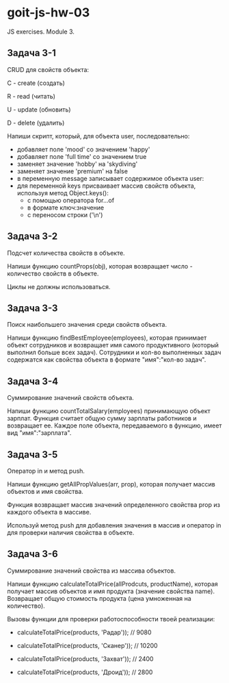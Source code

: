 # goit-js-hw-03
JS exercises. Module 3.

## Задача 3-1
CRUD для свойств объекта:

С - create (создать)

R - read (читать)

U - update (обновить)

D - delete (удалить)

Напиши скрипт, который, для объекта user, последовательно:

- добавляет поле 'mood' со значением 'happy'
- добавляет поле 'full time' со значением true
- заменяет значение 'hobby' на 'skydiving'
- заменяет значение 'premium' на false
- в переменную message записывает содержимое объекта user:
- для переменной keys присваивает массив свойств объекта, используя метод Object.keys():
    - с помощью оператора for...of
    - в формате ключ:значение
    - c переносом строки ('\n')
    
## Задача 3-2
Подсчет количества свойств в объекте.

Напиши функцию countProps(obj), которая возвращает число - количество свойств в объекте.

Циклы не должны использоваться.

## Задача 3-3
Поиск наибольшего значения среди свойств объекта.

Напиши функцию findBestEmployee(employees), которая принимает объект сотрудников и возвращает имя самого продуктивного (который выполнил больше всех задач). Сотрудники и кол-во выполненных задач содержатся как свойства объекта в формате "имя":"кол-во задач".

## Задача 3-4
Суммирование значений свойств объекта.

Напиши функцию countTotalSalary(employees) принимающую объект зарплат. Функция считает общую сумму зарплаты работников и возвращает ее. Каждое поле объекта, передаваемого в функцию, имеет вид "имя":"зарплата".

## Задача 3-5
Оператор in и метод push.

Напиши функцию getAllPropValues(arr, prop), которая получает массив объектов и имя свойства.

Функция возвращает массив значений определенного свойства prop из каждого объекта в массиве.

Используй метод push для добавления значения в массив и оператор in для проверки наличия свойства в объекте.

## Задача 3-6
Суммирование значений свойства из массива объектов.

Напиши функцию calculateTotalPrice(allProdcuts, productName), которая получает массив объектов и имя продукта (значение свойства name). Возвращает общую стоимость продукта (цена умноженная на количество).

Вызовы функции для проверки работоспособности твоей реализации:

- calculateTotalPrice(products, 'Радар')); // 9080

- calculateTotalPrice(products, 'Сканер')); // 10200

- calculateTotalPrice(products, 'Захват')); // 2400

- calculateTotalPrice(products, 'Дроид')); // 2800
